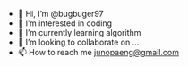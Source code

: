- 👋 Hi, I’m @bugbuger97
- 👀 I’m interested in coding
- 🌱 I’m currently learning algorithm
- 💞️ I’m looking to collaborate on ...
- 📫 How to reach me junopaeng@gmail.com

<!---
bugbuger97/bugbuger97 is a ✨ special ✨ repository because its `README.md` (this file) appears on your GitHub profile.
You can click the Preview link to take a look at your changes.
--->
